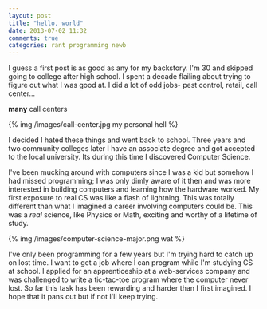 ```yaml
---
layout: post
title: "hello, world"
date: 2013-07-02 11:32
comments: true
categories: rant programming newb
---
```


I guess a first post is as good as any for my backstory. I'm 30 and skipped going to 
college after high school. I spent a decade flailing about trying to figure out
what I was good at. I did a lot of odd jobs- pest control, retail, call center...

**many** call centers

{% img /images/call-center.jpg my personal hell %}

I decided I hated these things and went back to school. Three years and two community 
colleges later I have an associate degree and got accepted to the local university.
Its during this time I discovered Computer Science. 

I've been mucking around with computers since I was a kid but somehow I had missed programming; 
I was only dimly aware of it then and was more interested in building computers and learning how the hardware worked. 
My first exposure to real CS was like a flash of lightning. This was totally different than
what I imagined a career involving computers could be. This was a *real* science, like
Physics or Math, exciting and worthy of a lifetime of study.

{% img /images/computer-science-major.png wat %}

I've only been programming for a few years but I'm trying hard to catch up on lost time. 
I want to get a job where I can program while I'm studying CS at school. I applied for an apprenticeship at a web-services company and was challenged to write a tic-tac-toe program where the computer never lost. So far this task has been rewarding and harder than I first imagined. I hope that it pans out but if not I'll keep trying.
